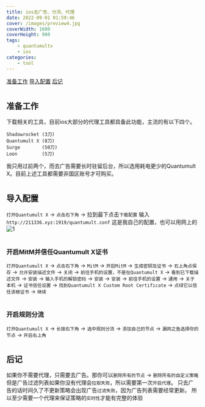 ```yaml
---
title: ios去广告、分流、代理
date: 2022-09-01 01:59:46
cover: /images/preview4.jpg
coverWidth: 1600
coverHeight: 900
tags:
	- quantumultx
	- ios
categories: 
    - tool
---
```


[准备工作](#prepare)
[导入配置](#configuration)
[后记](#postscript)

# <h2 id="prepare">准备工作</h2>

下载相关的工具，目前ios大部分的代理工具都具备此功能，主流的有以下四个。

	Shadowrocket (3刀)
	Quantumult X (8刀)
	Surge 		 (50刀)
	Loon		 (5刀)

我只用过前两个，而去广告需要长时驻留后台，所以选用耗电更少的Quantumult X。目前上述工具都需要非国区账号才可购买。

# <h2 id="configuration">导入配置</h2>

`打开Quantumult X` -> `点击右下角` -> 拉到最下点击`下载配置`
输入 `http://211336.xyz:1919/quantumult.conf` 这是我自己的配置，也可以用网上的
![1](quantumult-x_1.png)

# <h3>开启MitM并信任Quantumult X证书</h3>
`打开Quantumult X` -> `点击右下角` -> `MitM` -> `开启MitM` -> `生成密钥及证书` -> `右上角点保存` -> `允许安装描述文件` -> `关闭` -> `前往手机的设置，不是在Quantumult X` -> `看到已下载描述文件` -> `安装` -> `输入手机的解锁密码` -> `安装` -> `安装` -> `前往手机的设置` -> `通用` -> `关于本机` -> `证书信任设置` -> `找到Quantumult X Custom Root Certificate` -> `点绿它以信任该根证书` -> `继续`

# <h3>开启规则分流</h3>
`打开Quantumult X` -> `长按右下角` -> `选中规则分流` -> `添加自己的节点` -> `漏网之鱼选择你的节点` -> `开启右上角`

# <h2 id="configuration">后记</h2>

如果你不需要代理，只需要去广告。那你可以`删除所有的节点` -> `删除所有的自定义策略`
但是广告过滤列表如果你没有代理会`拉取失败`，所以需要第一次`开启代理`。
只去广告的话时间久了不更新策略会出现广告`过滤失败`，因为广告列表需要经常更新。
所以至少需要一个代理来保证策略的`实时性`才能有完整的体验